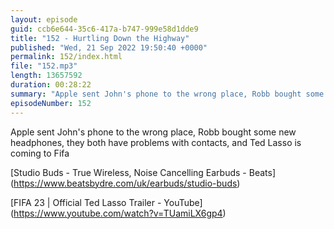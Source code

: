 ```yaml
---
layout: episode
guid: ccb6e644-35c6-417a-b747-999e58d1dde9
title: "152 - Hurtling Down the Highway"
published: "Wed, 21 Sep 2022 19:50:40 +0000"
permalink: 152/index.html
file: "152.mp3"
length: 13657592
duration: 00:28:22
summary: "Apple sent John's phone to the wrong place, Robb bought some new headphones, they both have problems with contacts, and Ted Lasso is coming to Fifa"
episodeNumber: 152
---
```


Apple sent John's phone to the wrong place, Robb bought some new headphones, they both have problems with contacts, and Ted Lasso is coming to Fifa

\[Studio Buds - True Wireless, Noise Cancelling Earbuds - Beats\](https://www.beatsbydre.com/uk/earbuds/studio-buds)

\[FIFA 23 | Official Ted Lasso Trailer - YouTube\](https://www.youtube.com/watch?v=TUamiLX6gp4)
